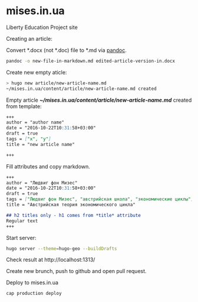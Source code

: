 # mises.in.ua
Liberty Education Project site


Creating an article:

Convert *.docx (not *.doc) file to *.md via [pandoc](http://pandoc.org).

```bash
pandoc -o new-file-in-markdown.md edited-article-version-in.docx
```

Create new empty aticle:

```bash
> hugo new article/new-article-name.md
~/mises.in.ua/content/article/new-article-name.md created
```

Empty article ***~/mises.in.ua/content/article/new-article-name.md*** created from template:

```markdown
+++
author = "author name"
date = "2016-10-22T10:31:58+03:00"
draft = true
tags = ["x", "y"]
title = "new article name"

+++
```

Fill attributes and copy markdown.

```markdown
+++
author = "Людвиг фон Мизес"
date = "2016-10-22T10:31:58+03:00"
draft = true
tags = ["Людвиг фон Мизес", "австрийская школа", "экономические циклы"]
title = "Австрийская теория экономического цикла"

## h2 titles only - h1 comes from *title* attribute
Regular text
+++
```

Start server:

```bash
hugo server --theme=hugo-geo --buildDrafts
```

Check result at http://localhost:1313/

Create new brunch, push to github and open pull request. 

Deploy to mises.in.ua

```bash
cap production deploy
```
